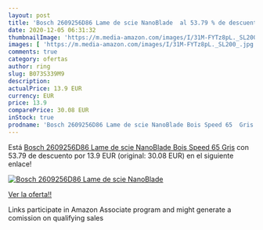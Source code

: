```yaml
---
layout: post
title: 'Bosch 2609256D86 Lame de scie NanoBlade  al 53.79 % de descuento'
date: 2020-12-05 06:31:32
thumbnailImage: 'https://m.media-amazon.com/images/I/31M-FYTz8pL._SL200_.jpg'
images: [ 'https://m.media-amazon.com/images/I/31M-FYTz8pL._SL200_.jpg' ]
comments: true
category: ofertas
author: ring
slug: B073S339M9
description:
actualPrice: 13.9 EUR
currency: EUR
price: 13.9
comparePrice: 30.08 EUR
inStock: true
prodname: 'Bosch 2609256D86 Lame de scie NanoBlade Bois Speed 65  Gris'
---
```


Está [Bosch 2609256D86 Lame de scie NanoBlade Bois Speed 65  Gris](https://www.amazon.fr/dp/B073S339M9/?tag=tolees0d-21) con 53.79 de descuento por 13.9 EUR (original: 30.08 EUR) en el siguiente enlace!

[![Bosch 2609256D86 Lame de scie NanoBlade ](https://m.media-amazon.com/images/I/31M-FYTz8pL._SL200_.jpg)](https://www.amazon.fr/dp/B073S339M9/?tag=tolees0d-21)

[Ver la oferta!!](https://www.amazon.fr/dp/B073S339M9/?tag=tolees0d-21)

Links participate in Amazon Associate program and might generate a comission on qualifying sales


